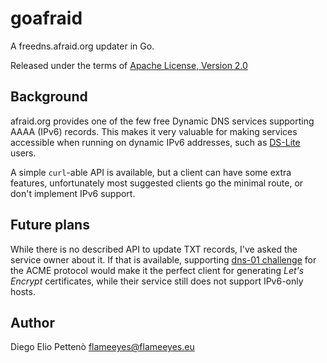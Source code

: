 # goafraid

A freedns.afraid.org updater in Go.

Released under the terms of [Apache License, Version 2.0][licence]

## Background

afraid.org provides one of the few free Dynamic DNS services supporting AAAA
(IPv6) records. This makes it very valuable for making services accessible when
running on dynamic IPv6 addresses, such as [DS-Lite][dslite] users.

A simple `curl`-able API is available, but a client can have some extra
features, unfortunately most suggested clients go the minimal route, or don't
implement IPv6 support.

## Future plans

While there is no described API to update TXT records, I've asked the service
owner about it. If that is available, supporting [dns-01 challenge][dns-01] for
the ACME protocol would make it the perfect client for generating *Let's
Encrypt* certificates, while their service still does not support IPv6-only
hosts.

## Author

Diego Elio Pettenò <flameeyes@flameeyes.eu>

[licence]: http://www.apache.org/licenses/LICENSE-2.0
[dslite]: https://en.wikipedia.org/wiki/DS-Lite
[dns-01]: https://tools.ietf.org/html/draft-ietf-acme-acme-01#section-7.5
